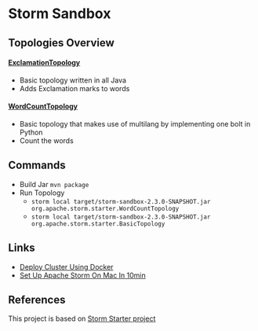 # Storm Sandbox

## Topologies Overview
#### [ExclamationTopology](src/jvm/org/apache/storm/starter/ExclamationTopology.java)
- Basic topology written in all Java
- Adds Exclamation marks to words

#### [WordCountTopology](src/jvm/org/apache/storm/starter/WordCountTopology.java) 
- Basic topology that makes use of multilang by implementing one bolt in Python
- Count the words

## Commands
- Build Jar `mvn package`
- Run Topology
  - `storm local target/storm-sandbox-2.3.0-SNAPSHOT.jar org.apache.storm.starter.WordCountTopology`
  - `storm local target/storm-sandbox-2.3.0-SNAPSHOT.jar org.apache.storm.starter.BasicTopology`

## Links
- [Deploy Cluster Using Docker](https://hub.docker.com/_/storm)
- [Set Up Apache Storm On Mac In 10min](https://www.cyanny.com/2017/04/10/set-up-storm-on-mac-in-10min/)

## References
This project is based on [Storm Starter project](https://github.com/apache/storm/tree/v2.1.0/examples/storm-starter)